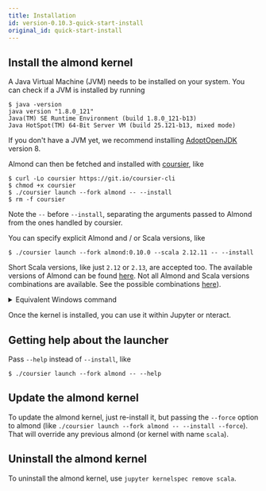 ```yaml
---
title: Installation
id: version-0.10.3-quick-start-install
original_id: quick-start-install
---
```


## Install the almond kernel

A Java Virtual Machine (JVM) needs to be installed on your system. You
can check if a JVM is installed by running

```text
$ java -version
java version "1.8.0_121"
Java(TM) SE Runtime Environment (build 1.8.0_121-b13)
Java HotSpot(TM) 64-Bit Server VM (build 25.121-b13, mixed mode)
```

If you don't have a JVM yet, we recommend installing [AdoptOpenJDK](https://adoptopenjdk.net) version 8.

Almond can then be fetched and installed with [coursier](http://get-coursier.io),
like

```text
$ curl -Lo coursier https://git.io/coursier-cli
$ chmod +x coursier
$ ./coursier launch --fork almond -- --install
$ rm -f coursier
```

Note the `--` before `--install`, separating the arguments passed to Almond
from the ones handled by coursier.

You can specify explicit Almond and / or Scala versions, like

```text
$ ./coursier launch --fork almond:0.10.0 --scala 2.12.11 -- --install
```

Short Scala versions, like just `2.12` or `2.13`, are accepted too.
The available versions of Almond can be found [here](https://github.com/almond-sh/almond/releases).
Not all Almond and Scala versions combinations are available.
See the possible combinations [here](install-versions.md)).


<details>
<summary>Equivalent Windows command</summary>
```bat
> bitsadmin /transfer downloadCoursierCli https://git.io/coursier-cli "%cd%\coursier"
> bitsadmin /transfer downloadCoursierBat https://git.io/coursier-bat "%cd%\coursier.bat"
> .\coursier launch --fork almond -- --install
```
</details>

Once the kernel is installed, you can use it within Jupyter or nteract.

## Getting help about the launcher

Pass `--help` instead of `--install`, like

```text
$ ./coursier launch --fork almond -- --help
```

## Update the almond kernel

To update the almond kernel, just re-install it, but passing the `--force` option to almond (like `./coursier launch --fork almond -- --install --force`). That will override any previous almond (or kernel with name `scala`).

## Uninstall the almond kernel

To uninstall the almond kernel, use `jupyter kernelspec remove scala`.
